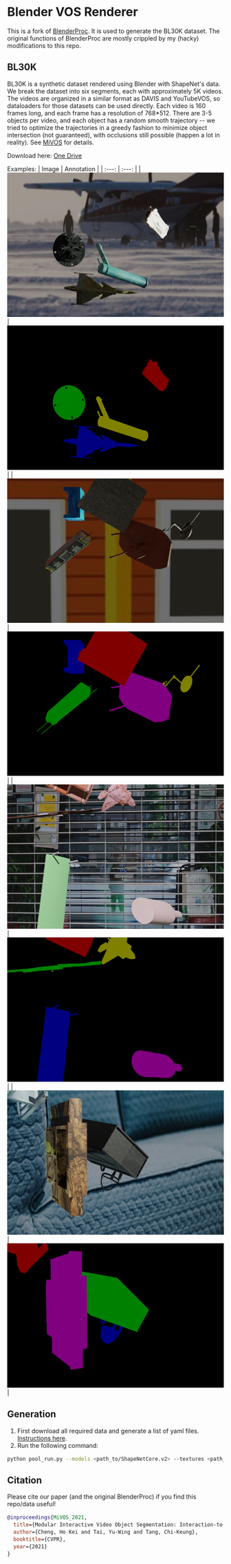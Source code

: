 # Blender VOS Renderer

This is a fork of [BlenderProc](https://github.com/DLR-RM/BlenderProc).
It is used to generate the BL30K dataset.
The original functions of BlenderProc are mostly crippled by my (hacky) modifications to this repo.

## BL30K

BL30K is a synthetic dataset rendered using Blender with ShapeNet's data. We break the dataset into six segments, each with approximately 5K videos.
The videos are organized in a similar format as DAVIS and YouTubeVOS, so dataloaders for those datasets can be used directly. Each video is 160 frames long, and each frame has a resolution of 768*512. There are 3-5 objects per video, and each object has a random smooth trajectory -- we tried to optimize the trajectories in a greedy fashion to minimize object intersection (not guaranteed), with occlusions still possible (happen a lot in reality). See [MiVOS](https://github.com/hkchengrex/MiVOS/#bl30k) for details.

Download here: [One Drive](https://hkustconnect-my.sharepoint.com/:f:/g/personal/hkchengad_connect_ust_hk/EhQLhKWJcVVGgTSWIpwYaGgBTbG7fDeHh8hgLsBTKBGvBA?e=eU9R5l)

Examples:
| Image | Annotation |
| :---: | :---: |
| ![image1](demo/00000.jpg) | ![image2](demo/00000.png) |
| ![image1](demo/00004.jpg) | ![image2](demo/00004.png) |
| ![image1](demo/00002.jpg) | ![image2](demo/00002.png) |
| ![image1](demo/00028.jpg) | ![image2](demo/00028.png) |

## Generation

1. First download all required data and generate a list of yaml files. [Instructions here](https://github.com/hkchengrex/MiVOS/#generation).
2. Run the following command:

```bash
python pool_run.py --models <path_to/ShapeNetCore.v2> --textures <path_to/Texture> --yaml <path_to/yaml> --output <output directory> -d <GPU ID> -N <Number of parallel processes>
```

## Citation

Please cite our paper (and the original BlenderProc) if you find this repo/data useful!

```bibtex
@inproceedings{MiVOS_2021,
  title={Modular Interactive Video Object Segmentation: Interaction-to-Mask, Propagation and Difference-Aware Fusion},
  author={Cheng, Ho Kei and Tai, Yu-Wing and Tang, Chi-Keung},
  booktitle={CVPR},
  year={2021}
}
```
